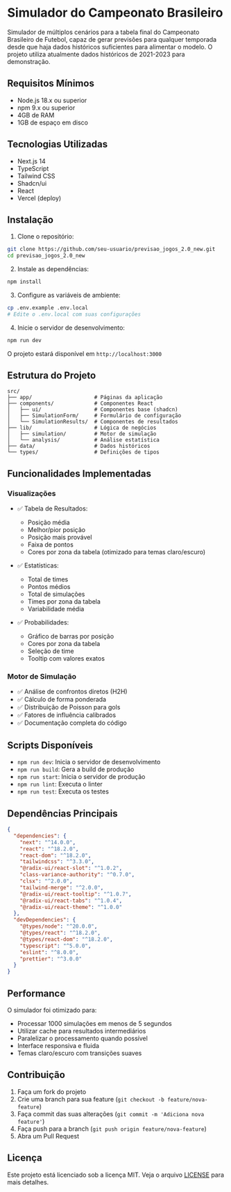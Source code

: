 # Simulador do Campeonato Brasileiro

Simulador de múltiplos cenários para a tabela final do Campeonato Brasileiro de Futebol, capaz de gerar previsões para qualquer temporada desde que haja dados históricos suficientes para alimentar o modelo. O projeto utiliza atualmente dados históricos de 2021-2023 para demonstração.

## Requisitos Mínimos

- Node.js 18.x ou superior
- npm 9.x ou superior
- 4GB de RAM
- 1GB de espaço em disco

## Tecnologias Utilizadas

- Next.js 14
- TypeScript
- Tailwind CSS
- Shadcn/ui
- React
- Vercel (deploy)

## Instalação

1. Clone o repositório:
```bash
git clone https://github.com/seu-usuario/previsao_jogos_2.0_new.git
cd previsao_jogos_2.0_new
```

2. Instale as dependências:
```bash
npm install
```

3. Configure as variáveis de ambiente:
```bash
cp .env.example .env.local
# Edite o .env.local com suas configurações
```

4. Inicie o servidor de desenvolvimento:
```bash
npm run dev
```

O projeto estará disponível em `http://localhost:3000`

## Estrutura do Projeto

```
src/
├── app/                    # Páginas da aplicação
├── components/             # Componentes React
│   ├── ui/                 # Componentes base (shadcn)
│   ├── SimulationForm/     # Formulário de configuração
│   └── SimulationResults/  # Componentes de resultados
├── lib/                    # Lógica de negócios
│   ├── simulation/         # Motor de simulação
│   └── analysis/           # Análise estatística
├── data/                   # Dados históricos
└── types/                  # Definições de tipos
```

## Funcionalidades Implementadas

### Visualizações
- ✅ Tabela de Resultados:
  - Posição média
  - Melhor/pior posição
  - Posição mais provável
  - Faixa de pontos
  - Cores por zona da tabela (otimizado para temas claro/escuro)

- ✅ Estatísticas:
  - Total de times
  - Pontos médios
  - Total de simulações
  - Times por zona da tabela
  - Variabilidade média

- ✅ Probabilidades:
  - Gráfico de barras por posição
  - Cores por zona da tabela
  - Seleção de time
  - Tooltip com valores exatos

### Motor de Simulação
- ✅ Análise de confrontos diretos (H2H)
- ✅ Cálculo de forma ponderada
- ✅ Distribuição de Poisson para gols
- ✅ Fatores de influência calibrados
- ✅ Documentação completa do código

## Scripts Disponíveis

- `npm run dev`: Inicia o servidor de desenvolvimento
- `npm run build`: Gera a build de produção
- `npm run start`: Inicia o servidor de produção
- `npm run lint`: Executa o linter
- `npm run test`: Executa os testes

## Dependências Principais

```json
{
  "dependencies": {
    "next": "^14.0.0",
    "react": "^18.2.0",
    "react-dom": "^18.2.0",
    "tailwindcss": "^3.3.0",
    "@radix-ui/react-slot": "^1.0.2",
    "class-variance-authority": "^0.7.0",
    "clsx": "^2.0.0",
    "tailwind-merge": "^2.0.0",
    "@radix-ui/react-tooltip": "^1.0.7",
    "@radix-ui/react-tabs": "^1.0.4",
    "@radix-ui/react-theme": "^1.0.0"
  },
  "devDependencies": {
    "@types/node": "^20.0.0",
    "@types/react": "^18.2.0",
    "@types/react-dom": "^18.2.0",
    "typescript": "^5.0.0",
    "eslint": "^8.0.0",
    "prettier": "^3.0.0"
  }
}
```

## Performance

O simulador foi otimizado para:
- Processar 1000 simulações em menos de 5 segundos
- Utilizar cache para resultados intermediários
- Paralelizar o processamento quando possível
- Interface responsiva e fluida
- Temas claro/escuro com transições suaves

## Contribuição

1. Faça um fork do projeto
2. Crie uma branch para sua feature (`git checkout -b feature/nova-feature`)
3. Faça commit das suas alterações (`git commit -m 'Adiciona nova feature'`)
4. Faça push para a branch (`git push origin feature/nova-feature`)
5. Abra um Pull Request

## Licença

Este projeto está licenciado sob a licença MIT. Veja o arquivo [LICENSE](LICENSE) para mais detalhes.
